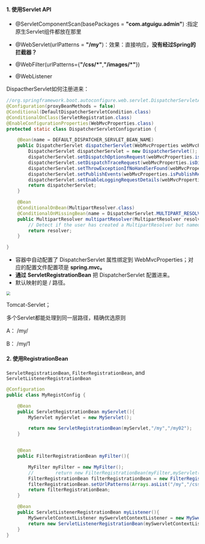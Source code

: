 #### 1. 使用Servlet API

- @ServletComponentScan(basePackages = **"com.atguigu.admin"**) :指定原生Servlet组件都放在那里

- @WebServlet(urlPatterns = **"/my"**)：效果：直接响应，**没有经过Spring的拦截器？**

- @WebFilter(urlPatterns={**"/css/\*"**,**"/images/\*"**})
- @WebListener

DispactherServlet如何注册进来：

```java
//org.springframework.boot.autoconfigure.web.servlet.DispatcherServletAutoConfiguration.DispatcherServletConfiguration
@Configuration(proxyBeanMethods = false)
@Conditional(DefaultDispatcherServletCondition.class)
@ConditionalOnClass(ServletRegistration.class)
@EnableConfigurationProperties(WebMvcProperties.class)
protected static class DispatcherServletConfiguration {

    @Bean(name = DEFAULT_DISPATCHER_SERVLET_BEAN_NAME)
    public DispatcherServlet dispatcherServlet(WebMvcProperties webMvcProperties) {
        DispatcherServlet dispatcherServlet = new DispatcherServlet();
        dispatcherServlet.setDispatchOptionsRequest(webMvcProperties.isDispatchOptionsRequest());
        dispatcherServlet.setDispatchTraceRequest(webMvcProperties.isDispatchTraceRequest());
        dispatcherServlet.setThrowExceptionIfNoHandlerFound(webMvcProperties.isThrowExceptionIfNoHandlerFound());
        dispatcherServlet.setPublishEvents(webMvcProperties.isPublishRequestHandledEvents());
        dispatcherServlet.setEnableLoggingRequestDetails(webMvcProperties.isLogRequestDetails());
        return dispatcherServlet;
    }

    @Bean
    @ConditionalOnBean(MultipartResolver.class)
    @ConditionalOnMissingBean(name = DispatcherServlet.MULTIPART_RESOLVER_BEAN_NAME)
    public MultipartResolver multipartResolver(MultipartResolver resolver) {
        // Detect if the user has created a MultipartResolver but named it incorrectly
        return resolver;
    }

}
```

- 容器中自动配置了  DispatcherServlet  属性绑定到 WebMvcProperties；对应的配置文件配置项是 **spring.mvc。**
- **通过** **ServletRegistrationBean**<DispatcherServlet> 把 DispatcherServlet  配置进来。
- 默认映射的是 / 路径。

<img src="https://tva1.sinaimg.cn/large/008eGmZEgy1gog1c9mo0lj30uu0hsjrn.jpg" style="zoom:60%">

Tomcat-Servlet；

多个Servlet都能处理到同一层路径，精确优选原则

A： /my/

B： /my/1

#### 2. 使用RegistrationBean

`ServletRegistrationBean`, `FilterRegistrationBean`, and `ServletListenerRegistrationBean`

```java
@Configuration
public class MyRegistConfig {

    @Bean
    public ServletRegistrationBean myServlet(){
        MyServlet myServlet = new MyServlet();

        return new ServletRegistrationBean(myServlet,"/my","/my02");
    }


    @Bean
    public FilterRegistrationBean myFilter(){

        MyFilter myFilter = new MyFilter();
        //        return new FilterRegistrationBean(myFilter,myServlet());
        FilterRegistrationBean filterRegistrationBean = new FilterRegistrationBean(myFilter);
        filterRegistrationBean.setUrlPatterns(Arrays.asList("/my","/css/*"));
        return filterRegistrationBean;
    }

    @Bean
    public ServletListenerRegistrationBean myListener(){
        MySwervletContextListener mySwervletContextListener = new MySwervletContextListener();
        return new ServletListenerRegistrationBean(mySwervletContextListener);
    }
}
```

